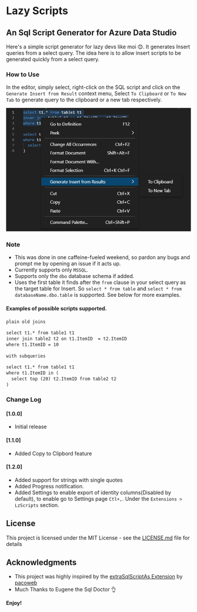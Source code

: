 # Lazy Scripts

## An Sql Script Generator for Azure Data Studio

Here's a simple script generator for lazy devs like moi 😊.
It generates Insert queries from a select query. The idea here is to allow insert scripts to be generated quickly from a select query.

### How to Use
In the editor, simply select, right-click on the SQL script and click on the `Generate Insert from Result` context menu, Select `To Clipboard` or `To New Tab` to generate query to the clipboard or a new tab respectively.

![Generate Insert from Result](https://raw.githubusercontent.com/LycanII/LzScripts/5c7dabc293b459e32c9ce7e2c9ad3b7f18b87a98/images/contex_2.png)


### Note
* This was done in one caffeine-fueled weekend, so pardon any bugs and prompt me by opening an issue if it acts up.
* Currently supports only `MSSQL`.
* Supports only the `dbo` database schema if added.
* Uses the first table it finds after the `from` clause in your select query as the target table for Insert.
  So `select * from table` and `select * from databaseName.dbo.table` is supported. See below for more examples.
 
####  Examples of possible scripts supported.
`plain old joins`
```
select t1.* from table1 t1
inner join table2 t2 on t1.ItemID  = t2.ItemID
where t1.ItemID = 10 
```
`with subqueries`
```
select t1.* from table1 t1
where t1.ItemID in (
  select top (20) t2.ItemID from table2 t2 
) 
```

### Change Log

#### [1.0.0]

* Initial release

#### [1.1.0]

* Added Copy to Clipbord feature

#### [1.2.0]

* Added support for strings with single quotes
* Added Progress notification.
* Added Settings to enable export of identity columns(Disabled by default),
to enable go to Settings page `Ctl+,`. Under the `Extensions > LzScripts` section.

## License

This project is licensed under the MIT License - see the [LICENSE.md](https://raw.githubusercontent.com/LycanII/LzScripts/master/LICENSE) file for details


## Acknowledgments
- This project was highly inspired by the [extraSqlScriptAs Extension](https://github.com/pacoweb/extraSqlScriptAs) by [pacoweb](https://github.com/pacoweb)
- Much Thanks to Eugene the Sql Doctor 👌 

**Enjoy!**
